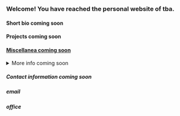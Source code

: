 ### Welcome! You have reached the personal website of tba.

#### Short bio coming soon

#### Projects coming soon

#### [Miscellanea coming soon](Miscellanea.md)

<details>
<summary>More info coming soon</summary>

#### coming soon

</details>



##### Contact information coming soon
##### email
##### office
